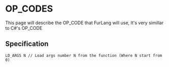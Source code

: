 # OP_CODES

This page will describe the OP_CODE that FurLang will use, It's very simillar to C#'s OP_CODE

## Specification

```
LD_ARGS N // Load args number N from the function (Where N start from 0)
```
